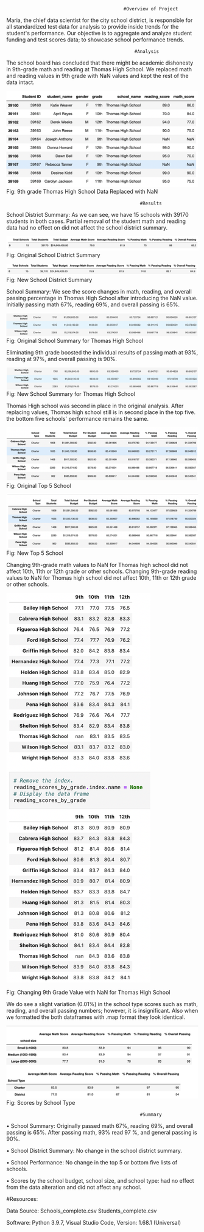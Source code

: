                                                #Overview of Project

Maria, the chief data scientist for the city school district, is responsible for all standardized test data for analysis to provide inside trends for the student's performance. Our objective is to aggregate and analyze student funding and test scores data; to showcase school performance trends.

                                                   #Analysis
						   
The school board has concluded that there might be academic dishonesty in 9th-grade math and reading at Thomas High School. We replaced math and reading values in 9th grade with NaN values and kept the rest of the data intact.

![](https://github.com/smzd/School_District_Analysis/blob/main/Resources/NaN_value_ths.png)
Fig: 9th grade Thomas High School Data Replaced with NaN

                                                     #Results
						     
School District Summary: As we can see, we have 15 schools with 39170 students in both cases.  Partial removal of the student math and reading data had no effect on did not affect the school district summary. 

![](https://github.com/smzd/School_District_Analysis/blob/main/Resources/district_summary_og.png)
Fig: Original School District Summary

![](https://github.com/smzd/School_District_Analysis/blob/main/Resources/District_summary_ths.png)
Fig: New School District Summary

School Summary: We see the score changes in math, reading, and overall passing percentage in Thomas High School after introducing the NaN value. 
Initially passing math 67%, reading 69%, and overall passing is 65%.

![](https://github.com/smzd/School_District_Analysis/blob/main/Resources/school_summary_og.png)
Fig: Original School Summary for Thomas High School

Eliminating 9th grade boosted the individual results of passing math at 93%, reading at 97%, and overall passing is 90%.

![](https://github.com/smzd/School_District_Analysis/blob/main/Resources/school_summary_ths.png)
Fig: New School Summary for Thomas High School

Thomas High school was second in place in the original analysis. After replacing values, Thomas high school still is in second place in the top five. the bottom five schools' performance remains the same.

![](https://github.com/smzd/School_District_Analysis/blob/main/Resources/top5_og.png)
Fig: Original Top 5 School

![](https://github.com/smzd/School_District_Analysis/blob/main/Resources/top5_ths.png)
Fig: New Top 5 School

Changing 9th-grade math values to NaN for Thomas high school did not affect 10th, 11th or 12th grade or other schools.
Changing 9th-grade reading values to NaN for Thomas high school did not affect 10th, 11th or 12th grade or other schools.

![](https://github.com/smzd/School_District_Analysis/blob/main/Resources/9th_grade_nan.png)

Fig: Changing 9th Grade Value with NaN for Thomas High School

We do see a slight variation (0.01%) in the school type scores such as math, reading, and overall passing numbers; however, it is insignificant. Also when we formatted the both dataframes with .map format they look identical. 

![](https://github.com/smzd/School_District_Analysis/blob/main/Resources/school_type_og.png)
Fig: Scores by School Type 

                                                     #Summary
						     
•	School Summary: Originally passed math 67%, reading 69%, and overall passing is 65%. After passing math, 93% read 97 %, and general passing is 90%.

•	School District Summary: No change in the school district summary.

•	School Performance: No change in the top 5 or bottom five lists of schools.

•	Scores by the school budget, school size, and school type: had no effect from the data alteration and did not affect any school.



#Resources: 

Data Source: Schools_complete.csv
	     Students_complete.csv
	     
Software: Python 3.9.7, Visual Studio Code, Version: 1.68.1 (Universal)
                        
